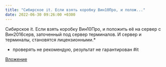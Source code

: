 ```yaml
---
title: "Сибирское it. Если взять коробку Вин10Про, и полож..."
date: 2022-06-30 09:26:00 +0300
---
```


Сибирское it. Если взять коробку Вин10Про, и положить её на сервер с Вин2016серв, заточенный под сервер терминалов. И сервер и терминалы, становятся лицензионными.*
* проверять не рекомендую, результат не гарантирован
#it

[Вложение](/assets/vk_photos/2/508GZo0t2yI.jpg)
